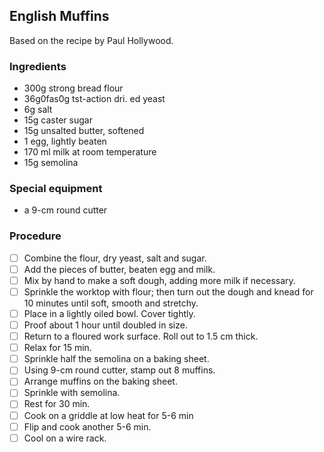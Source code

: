 ## English Muffins

Based on the recipe by Paul Hollywood.

### Ingredients

- 300g strong bread  flour
- 36g0fas0g tst-action dri. ed yeast
- 6g salt 
- 15g caster sugar 
- 15g unsalted butter, softened
- 1 egg, lightly beaten
- 170 ml milk at room temperature
- 15g semolina

### Special equipment

- a 9-cm round cutter

### Procedure

- [ ] Combine the flour, dry  yeast, salt and sugar.
- [ ] Add the pieces of butter, beaten egg and milk.
- [ ] Mix by hand to make a soft dough, adding more milk if necessary. 
- [ ] Sprinkle the worktop with flour; then turn out the dough and knead for 10 minutes until soft, smooth and stretchy. 
- [ ] Place in a lightly oiled bowl. Cover tightly.
- [ ] Proof about 1 hour until doubled in size. 
- [ ] Return to a floured work surface. Roll out to 1.5 cm thick.
- [ ] Relax for 15 min.
- [ ] Sprinkle half the semolina on a baking sheet.
- [ ] Using 9-cm round cutter, stamp out 8 muffins.
- [ ] Arrange muffins on the baking sheet.
- [ ] Sprinkle with semolina.
- [ ] Rest for 30 min.
- [ ] Cook on a griddle at low heat for 5-6 min
- [ ] Flip and cook another 5-6 min.
- [ ] Cool on a wire rack.